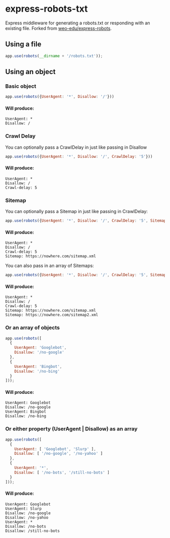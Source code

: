 # express-robots-txt

Express middleware for generating a robots.txt or responding with an existing file. Forked from [weo-edu/express-robots](https://github.com/weo-edu/express-robots). 

## Using a file

```javascript
app.use(robots(__dirname + '/robots.txt'));
```

## Using an object

### Basic object

```javascript
app.use(robots({UserAgent: '*', Disallow: '/'}))
```

#### Will produce:
```
UserAgent: *
Disallow: /
```

### Crawl Delay
You can optionally pass a CrawlDelay in just like passing in Disallow

```javascript
app.use(robots({UserAgent: '*', Disallow: '/', CrawlDelay: '5'}))
```

#### Will produce:
```
UserAgent: *
Disallow: /
Crawl-delay: 5
```
### Sitemap
You can optionally pass a Sitemap in just like passing in CrawlDelay:


```javascript
app.use(robots({UserAgent: '*', Disallow: '/', CrawlDelay: '5', Sitemap: 'https://nowhere.com/sitemap.xml'}))
```

#### Will produce:
```
UserAgent: *
Disallow: /
Crawl-delay: 5
Sitemap: https://nowhere.com/sitemap.xml
```

You can also pass in an array of Sitemaps:


```javascript
app.use(robots({UserAgent: '*', Disallow: '/', CrawlDelay: '5', Sitemap: ['https://nowhere.com/sitemap.xml', 'https://nowhere.com/sitemap2.xml'] }))
```

#### Will produce:
```
UserAgent: *
Disallow: /
Crawl-delay: 5
Sitemap: https://nowhere.com/sitemap.xml
Sitemap: https://nowhere.com/sitemap2.xml
```

### Or an array of objects

```javascript
app.use(robots([
  {
    UserAgent: 'Googlebot',
    Disallow: '/no-google'
  },
  {
    UserAgent: 'Bingbot',
    Disallow: '/no-bing'
  }
]));
```

#### Will produce:
```
UserAgent: Googlebot
Disallow: /no-google
UserAgent: Bingbot
Disallow: /no-bing
```

### Or either property (UserAgent | Disallow) as an array

```javascript
app.use(robots([
  {
    UserAgent: [ 'Googlebot', 'Slurp' ],
    Disallow: [ '/no-google', '/no-yahoo' ]
  },
  {
    UserAgent: '*',
    Disallow: [ '/no-bots', '/still-no-bots' ]
  }
]));
```

#### Will produce:
```
UserAgent: Googlebot
UserAgent: Slurp
Disallow: /no-google
Disallow: /no-yahoo
UserAgent: *
Disallow: /no-bots
Disallow: /still-no-bots
```
